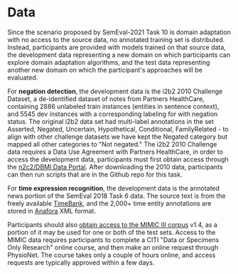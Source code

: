 # Data

Since the scenario proposed by SemEval-2021 Task 10 is domain adaptation with no access to the source data, no annotated training set is distributed. Instead, participants are provided with models trained on that source data, the development data representing a new domain on which participants can explore domain adaptation algorithms, and the test data representing another new domain on which the participant's approaches will be evaluated.

For **negation detection**, the development data is the i2b2 2010 Challenge Dataset, a de-identified dataset of notes from Partners HealthCare, containing 2886 unlabeled train instances (entities in sentence context), and 5545 dev instances with a corresponding labeling for with negation status. The original i2b2 data set had multi-label annotations in the set Asserted, Negated, Uncertain, Hypothetical, Conditional, FamilyRelated - to align with other challenge datasets we have kept the Negated category but mapped all other categories to "Not negated." The i2b2 2010 Challenge data requires a Data Use Agreement with Partners HealthCare, in order to access the development data, participants must first obtain access through the [n2c2/DBMI Data Portal](https://portal.dbmi.hms.harvard.edu/projects/n2c2-nlp/). After downloading the 2010 data, participants can then run scripts that are in the Github repo for this task.

For **time expression recognition**, the development data is the annotated news portion of the SemEval 2018 Task 6 data. The source text is from the freely available [TimeBank](https://www.cs.york.ac.uk/semeval-2013/task1/index.php%3Fid=data.html), and the 2,000+ time entity annotations are stored in [Anafora](https://github.com/weitechen/anafora) XML format.

Participants should also [obtain access to the MIMIC III corpus](https://mimic.physionet.org/gettingstarted/access/) v1.4, as a portion of it may be used for one or both of the test sets. Access to the MIMIC data requires participants to complete a CITI "Data or Specimens Only Research" online course, and then make an online request through PhysioNet. The course takes only a couple of hours online, and access requests are typically approved within a few days.